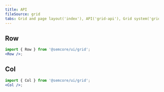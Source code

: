 ```yaml
---
title: API
fileSource: grid
tabs: Grid and page layout('index'), API('grid-api'), Grid system('grid-code'), Changelog('grid-changelog')
---
```


## Row

```jsx
import { Row } from '@semcore/ui/grid';
<Row />;
```

<TypesView type="RowProps" :types={...types} />

## Col

```jsx
import { Col } from '@semcore/ui/grid';
<Col />;
```

<TypesView type="ColProps" :types={...types} />

<script setup>import { data as types } from '@types.data.ts';</script>